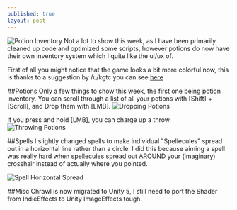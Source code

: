 ```yaml
---
published: true
layout: post
---
```


![Potion Inventory](http://i.imgur.com/gypmOfx.gif)
Not a lot to show this week, as I have been primarily cleaned up code and optimized some scripts, however potions do now have their own inventory system which I quite like the ui/ux of.

<!--excerpt-->
First of all you might notice that the game looks a bit more colorful now, this is thanks to a suggestion by /u/kgtc you can see [here](http://www.reddit.com/r/roguelikedev/comments/31ccqi/sharing_saturday_44/cq1t0n3)

##Potions
Only a few things to show this week, the first one being potion inventory. You can scroll through a list of all your potions with [Shift] + [Scroll], and Drop them with [LMB]. 
![Dropping Potions](http://i.imgur.com/Y9x4QDC.gif)

If you press and hold [LMB], you can charge up a throw.
![Throwing Potions](http://i.imgur.com/8wMCFQt.gif)


##Spells
I slightly changed spells to make individual "Spellecules" spread out in a horizontal line rather than a circle. I did this because aiming a spell was really hard when spellecules spread out AROUND your (imaginary) crosshair instead of actually where you pointed. 

![Spell Horizontal Spread](http://i.imgur.com/MYggTP1.gif)

##Misc
Chrawl is now migrated to Unity 5, I still need to port the Shader from IndieEffects to Unity ImageEffects tough.
